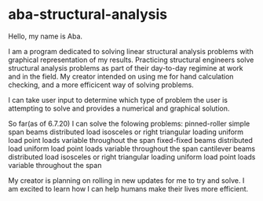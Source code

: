 # aba-structural-analysis

Hello, my name is Aba.

I am a program dedicated to solving linear structural analysis problems with graphical representation of my results. 
Practicing structural engineers solve structural analysis problems as part of their day-to-day regimine at work and 
in the field. My creator intended on using me for hand calculation checking, and a more efficicent way of solving problems.

I can take user input to determine which type of problem the user is attempting to solve and provides a numerical and 
graphical solution.

So far(as of 6.7.20) I can solve the folowing problems:
pinned-roller simple span beams
  distributed load
    isosceles or right triangular loading
    uniform load
  point loads
    variable throughout the span
fixed-fixed beams
  distributed load
    uniform load
  point loads
    variable throughout the span
cantilever beams
  distributed load
    isosceles or right triangular loading
    uniform load
  point loads
    variable throughout the span
   
My creator is planning on rolling in new updates for me to try and solve. I am excited to learn how I can help humans make their lives
more efficient.
